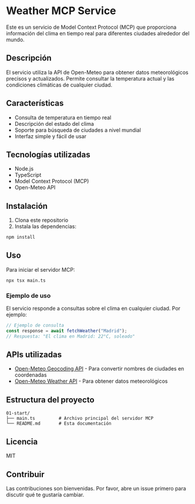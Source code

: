 # Weather MCP Service

Este es un servicio de Model Context Protocol (MCP) que proporciona información del clima en tiempo real para diferentes ciudades alrededor del mundo.

## Descripción

El servicio utiliza la API de Open-Meteo para obtener datos meteorológicos precisos y actualizados. Permite consultar la temperatura actual y las condiciones climáticas de cualquier ciudad.

## Características

- Consulta de temperatura en tiempo real
- Descripción del estado del clima
- Soporte para búsqueda de ciudades a nivel mundial
- Interfaz simple y fácil de usar

## Tecnologías utilizadas

- Node.js
- TypeScript
- Model Context Protocol (MCP)
- Open-Meteo API

## Instalación

1. Clona este repositorio
2. Instala las dependencias:
```bash
npm install
```

## Uso

Para iniciar el servidor MCP:

```bash
npx tsx main.ts
```

### Ejemplo de uso

El servicio responde a consultas sobre el clima en cualquier ciudad. Por ejemplo:

```typescript
// Ejemplo de consulta
const response = await fetchWeather("Madrid");
// Respuesta: "El clima en Madrid: 22°C, soleado"
```

## APIs utilizadas

- [Open-Meteo Geocoding API](https://geocoding-api.open-meteo.com) - Para convertir nombres de ciudades en coordenadas
- [Open-Meteo Weather API](https://api.open-meteo.com) - Para obtener datos meteorológicos

## Estructura del proyecto

```
01-start/
├── main.ts         # Archivo principal del servidor MCP
└── README.md       # Esta documentación
```

## Licencia

MIT

## Contribuir

Las contribuciones son bienvenidas. Por favor, abre un issue primero para discutir qué te gustaría cambiar.
